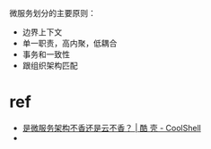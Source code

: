 微服务划分的主要原则：

- 边界上下文
- 单一职责，高内聚，低耦合
- 事务和一致性
- 跟组织架构匹配

# ref

- [是微服务架构不香还是云不香？ | 酷 壳 - CoolShell](https://coolshell.cn/articles/22422.html)
- 